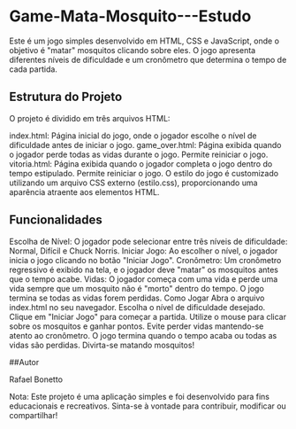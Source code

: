 # Game-Mata-Mosquito---Estudo

Este é um jogo simples desenvolvido em HTML, CSS e JavaScript, onde o objetivo é "matar" mosquitos clicando sobre eles. O jogo apresenta diferentes níveis de dificuldade e um cronômetro que determina o tempo de cada partida.

## Estrutura do Projeto


O projeto é dividido em três arquivos HTML:

index.html: Página inicial do jogo, onde o jogador escolhe o nível de dificuldade antes de iniciar o jogo.
game_over.html: Página exibida quando o jogador perde todas as vidas durante o jogo. Permite reiniciar o jogo.
vitoria.html: Página exibida quando o jogador completa o jogo dentro do tempo estipulado. Permite reiniciar o jogo.
O estilo do jogo é customizado utilizando um arquivo CSS externo (estilo.css), proporcionando uma aparência atraente aos elementos HTML.

## Funcionalidades


Escolha de Nível: O jogador pode selecionar entre três níveis de dificuldade: Normal, Difícil e Chuck Norris.
Iniciar Jogo: Ao escolher o nível, o jogador inicia o jogo clicando no botão "Iniciar Jogo".
Cronômetro: Um cronômetro regressivo é exibido na tela, e o jogador deve "matar" os mosquitos antes que o tempo acabe.
Vidas: O jogador começa com uma vida e perde uma vida sempre que um mosquito não é "morto" dentro do tempo. O jogo termina se todas as vidas forem perdidas.
Como Jogar
Abra o arquivo index.html no seu navegador.
Escolha o nível de dificuldade desejado.
Clique em "Iniciar Jogo" para começar a partida.
Utilize o mouse para clicar sobre os mosquitos e ganhar pontos.
Evite perder vidas mantendo-se atento ao cronômetro.
O jogo termina quando o tempo acaba ou todas as vidas são perdidas.
Divirta-se matando mosquitos!

##Autor


Rafael Bonetto

Nota: Este projeto é uma aplicação simples e foi desenvolvido para fins educacionais e recreativos. Sinta-se à vontade para contribuir, modificar ou compartilhar!





